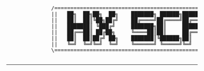 <p align="center">
    <pre>
              /========================================================================\
              ||   ██╗  ██╗██╗  ██╗    ███████╗ ██████╗██████╗ ██╗██████╗ ████████╗   ||
              ||   ██║  ██║╚██╗██╔╝    ██╔════╝██╔════╝██╔══██╗██║██╔══██╗╚══██╔══╝   ||
              ||   ███████║ ╚███╔╝     ███████╗██║     ██████╔╝██║██████╔╝   ██║      ||
              ||   ██╔══██║ ██╔██╗     ╚════██║██║     ██╔══██╗██║██╔═══╝    ██║      ||
              ||   ██║  ██║██╔╝ ██╗    ███████║╚██████╗██║  ██║██║██║        ██║      ||
              ||   ╚═╝  ╚═╝╚═╝  ╚═╝    ╚══════╝ ╚═════╝╚═╝  ╚═╝╚═╝╚═╝        ╚═╝      ||
              \========================================================================/
    </pre>
</p>

---
